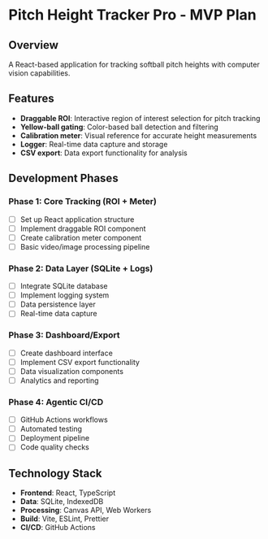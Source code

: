# Pitch Height Tracker Pro - MVP Plan

## Overview
A React-based application for tracking softball pitch heights with computer vision capabilities.

## Features
- **Draggable ROI**: Interactive region of interest selection for pitch tracking
- **Yellow-ball gating**: Color-based ball detection and filtering
- **Calibration meter**: Visual reference for accurate height measurements
- **Logger**: Real-time data capture and storage
- **CSV export**: Data export functionality for analysis

## Development Phases

### Phase 1: Core Tracking (ROI + Meter)
- [ ] Set up React application structure
- [ ] Implement draggable ROI component
- [ ] Create calibration meter component
- [ ] Basic video/image processing pipeline

### Phase 2: Data Layer (SQLite + Logs)
- [ ] Integrate SQLite database
- [ ] Implement logging system
- [ ] Data persistence layer
- [ ] Real-time data capture

### Phase 3: Dashboard/Export
- [ ] Create dashboard interface
- [ ] Implement CSV export functionality
- [ ] Data visualization components
- [ ] Analytics and reporting

### Phase 4: Agentic CI/CD
- [ ] GitHub Actions workflows
- [ ] Automated testing
- [ ] Deployment pipeline
- [ ] Code quality checks

## Technology Stack
- **Frontend**: React, TypeScript
- **Data**: SQLite, IndexedDB
- **Processing**: Canvas API, Web Workers
- **Build**: Vite, ESLint, Prettier
- **CI/CD**: GitHub Actions
